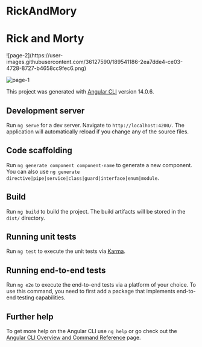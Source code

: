 # RickAndMory

<h1>Rick and Morty</h1>
![page-2](https://user-images.githubusercontent.com/36127590/189541186-2ea7dde4-ce03-4728-8727-b4658cc9fec6.png)

![page-1](https://user-images.githubusercontent.com/36127590/189541188-e7e1f191-c6e1-45b7-83bd-88fbb04d8e92.png)






This project was generated with [Angular CLI](https://github.com/angular/angular-cli) version 14.0.6.

## Development server

Run `ng serve` for a dev server. Navigate to `http://localhost:4200/`. The application will automatically reload if you change any of the source files.

## Code scaffolding

Run `ng generate component component-name` to generate a new component. You can also use `ng generate directive|pipe|service|class|guard|interface|enum|module`.

## Build

Run `ng build` to build the project. The build artifacts will be stored in the `dist/` directory.

## Running unit tests

Run `ng test` to execute the unit tests via [Karma](https://karma-runner.github.io).

## Running end-to-end tests

Run `ng e2e` to execute the end-to-end tests via a platform of your choice. To use this command, you need to first add a package that implements end-to-end testing capabilities.

## Further help

To get more help on the Angular CLI use `ng help` or go check out the [Angular CLI Overview and Command Reference](https://angular.io/cli) page.
